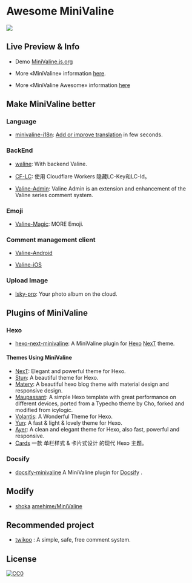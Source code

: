 # Awesome MiniValine

[![](https://cdn.jsdelivr.net/gh/MiniValine/MiniValine@master/.github/img/awesome.svg?sanitize=true)](https://github.com/sindresorhus/awesome)

## Live Preview & Info

* Demo [MiniValine.js.org](https://minivaline.js.org)

+ More «MiniValine» information [here](https://minivaline.js.org/docs/).

+ More «MiniValine Awesome» information [here](https://minivaline.js.org/docs/en/#/Awesome)



## Make MiniValine better  

### Language

+ [minivaline-i18n](https://github.com/MiniValine/minivaline-i18n): [Add or improve translation](https://crowdin.com/project/minivaline) in few seconds.


### BackEnd

* [waline](https://github.com/lizheming/waline): With backend Valine.

* [CF-LC](https://github.com/MiniValine/MiniValine/tree/master/CF-LC): 使用 Cloudflare Workers 隐藏LC-Key和LC-Id。

* [Valine-Admin](https://github.com/DesertsP/Valine-Admin): Valine Admin is an extension and enhancement of the Valine series comment system.

### Emoji

* [Valine-Magic](https://github.com/GamerNoTitle/Valine-Magic): MORE Emoji.


### Comment management client

* [Valine-Android](https://github.com/yinhanlei/Valine-Android)

* [Valine-iOS](https://github.com/xaoxuu/Valine-iOS)

### Upload Image

+ [lsky-pro](https://github.com/wisp-x/lsky-pro): Your photo album on the cloud.


## Plugins of MiniValine

### Hexo

* [hexo-next-minivaline](https://github.com/MiniValine/hexo-next-minivaline): A MiniValine plugin for [Hexo](https://github.com/hexojs/hexo) [NexT](https://github.com/next-theme/hexo-theme-next) theme. 


#### Themes Using MiniValine

* [NexT](https://github.com/theme-next/hexo-theme-next): Elegant and powerful theme for Hexo. 
* [Stun](https://github.com/liuyib/hexo-theme-stun): A beautiful theme for Hexo.
* [Matery](https://github.com/blinkfox/hexo-theme-matery): A beautiful hexo blog theme with material design and responsive design.
* [Maupassant](https://github.com/tufu9441/maupassant-hexo): A simple Hexo template with great performance on different devices, ported from a Typecho theme by Cho, forked and modified from icylogic.
* [Volantis](https://github.com/xaoxuu/hexo-theme-volantis): A Wonderful Theme for Hexo.
* [Yun](https://github.com/YunYouJun/hexo-theme-yun): A fast & light & lovely theme for Hexo.
* [Ayer](https://github.com/Shen-Yu/hexo-theme-ayer): A clean and elegant theme for Hexo, also fast, powerful and responsive.
* [Cards](https://github.com/ChrAlpha/hexo-theme-cards) 一款 单栏样式 & 卡片式设计 的现代 Hexo 主题。



### Docsify

* [docsify-minivaline](https://github.com/MiniValine/docsify-minivaline) A MiniValine plugin for [Docsify](https://github.com/docsifyjs/docsify/) . 



## Modify

* [shoka](https://github.com/amehime/hexo-theme-shoka) [amehime/MiniValine](https://github.com/amehime/MiniValine)



## Recommended project

* [twikoo](https://github.com/imaegoo/twikoo) :  A simple, safe, free comment system.

## License

[![CC0](https://cdn.jsdelivr.net/gh/MiniValine/MiniValine@master/.github/img/cc-zero.svg)](https://creativecommons.org/publicdomain/zero/1.0/)



